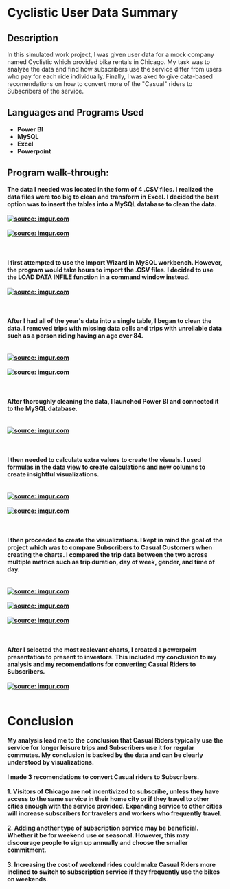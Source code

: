 <h1>Cyclistic User Data Summary</h1>


<h2>Description</h2>
In this simulated work project, I was given user data for a mock company named Cyclistic which provided bike rentals in Chicago. My task was to analyze the data and find how subscribers use the service differ from users who pay for each ride individually. Finally, I was aked to give data-based recomendations on how to convert more of the "Casual" riders to Subscribers of the service. 
<br />


<h2>Languages and Programs Used</h2>

- <b>Power BI<b> 
- <b>MySQL
- <b>Excel
- <b>Powerpoint</b>



<h2>Program walk-through:</h2>

The data I needed was located in the form of 4 .CSV files. I realized the data files were too big to clean and transform in Excel. I decided the best option was to insert the tables into a MySQL database to clean the data.
<br />
<br />
<a href="https://imgur.com/hIjHesv"><img src="https://i.imgur.com/hIjHesv.png" title="source: imgur.com" /></a>
<br />
<br />
<a href="https://imgur.com/AJV8a2O"><img src="https://i.imgur.com/AJV8a2O.png" title="source: imgur.com" /></a>
<br />
<br />
<br />
<br />
I first attempted to use the Import Wizard in MySQL workbench. However, the program would take hours to import the .CSV files. I decided to use the LOAD DATA INFILE function in a command window instead.
<br />
<br />
<a href="https://imgur.com/YJjTjUm"><img src="https://i.imgur.com/YJjTjUm.png" title="source: imgur.com" /></a>
<br />
<br />
<br />
<br />
After I had all of the year's data into a single table, I began to clean the data. I removed trips with missing data cells and trips with unreliable data such as a person riding having an age over 84.  <br/>
<br />
<br />
<a href="https://imgur.com/GzIzJRq"><img src="https://i.imgur.com/GzIzJRq.png" title="source: imgur.com" /></a>
<br />
<br />
<a href="https://imgur.com/gAtJAsv"><img src="https://i.imgur.com/gAtJAsv.png" title="source: imgur.com" /></a>
<br />
<br />
<br />
<br />
After thoroughly cleaning the data, I launched Power BI and connected it to the MySQL database. <br/>
<br />
<br />
<a href="https://imgur.com/6IbS6UQ"><img src="https://i.imgur.com/6IbS6UQ.png" title="source: imgur.com" /></a>
<br />
<br />
<br />
<br />
I then needed to calculate extra values to create the visuals. I used formulas in the data view to create calculations and new columns to create insightful visualizations.  <br/>
<br />
<br />
<a href="https://imgur.com/LLYmDr0"><img src="https://i.imgur.com/LLYmDr0.png" title="source: imgur.com" /></a>
<br />
<br />
<a href="https://imgur.com/Ho4vdOw"><img src="https://i.imgur.com/Ho4vdOw.png" title="source: imgur.com" /></a>
<br />
<br />
<br />
<br />
I then proceeded to create the visualizations. I kept in mind the goal of the project which was to compare Subscribers to Casual Customers when creating the charts. I compared the trip data between the two across multiple metrics such as trip duration, day of week, gender, and time of day.  <br/>
<br />
<br />
<a href="https://imgur.com/n8jxnz2"><img src="https://i.imgur.com/n8jxnz2.png" title="source: imgur.com" /></a>
<br />
<br />
<a href="https://imgur.com/bMLel9Q"><img src="https://i.imgur.com/bMLel9Q.png" title="source: imgur.com" /></a>
<br />
<br />
<a href="https://imgur.com/gm2jrq7"><img src="https://i.imgur.com/gm2jrq7.png" title="source: imgur.com" /></a>
<br />
<br />
<br />
<br />
After I selected the most realevant charts, I created a powerpoint presentation to present to investors. This included my conclusion to my analysis and my recomendations for converting Casual Riders to Subscribers.
<br />
<br />
<a href="https://imgur.com/l1hmOY9"><img src="https://i.imgur.com/l1hmOY9.png" title="source: imgur.com" /></a>
<br />
<br />
<h1>Conclusion</h1>
My analysis lead me to the conclusion that Casual Riders typically use the service for longer leisure trips and Subscribers use it for regular commutes. My conclusion is backed by the data and can be clearly understood by visualizations. 
<br />
<br />
I made 3 recomendations to convert Casual riders to Subscribers.
<br />
<br />
1. Visitors of Chicago are not incentivized to subscribe, unless they have access to the same service in their home city or if they travel to other cities enough with the service provided. Expanding service to other cities will increase subscribers for travelers and workers who frequently travel.
<br />
<br />
2. Adding another type of subscription service may be beneficial. Whether it be for weekend use or seasonal. However, this may discourage people to sign up annually and choose the smaller commitment.
<br />
<br />
3. Increasing the cost of weekend rides could make Casual Riders more inclined to switch to subscription service if they frequently use the bikes on weekends.

</p>

<!--
 ```diff
- text in red
+ text in green
! text in orange
# text in gray
@@ text in purple (and bold)@@
```
